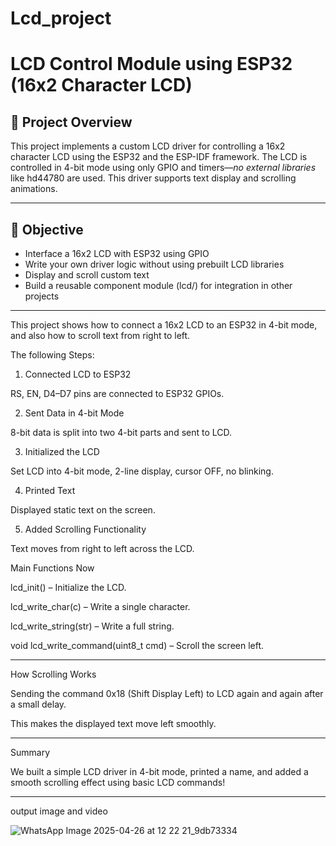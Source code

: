# Lcd_project
# LCD Control Module using ESP32 (16x2 Character LCD)

## 📘 Project Overview

This project implements a custom LCD driver for controlling a 16x2 character LCD using the ESP32 and the ESP-IDF framework. The LCD is controlled in 4-bit mode using only GPIO and timers—*no external libraries* like hd44780 are used. This driver supports text display and scrolling animations.

---

## 🎯 Objective

- Interface a 16x2 LCD with ESP32 using GPIO
- Write your own driver logic without using prebuilt LCD libraries
- Display and scroll custom text
- Build a reusable component module (lcd/) for integration in other projects

---

This project shows how to connect a 16x2 LCD to an ESP32 in 4-bit mode, and also how to scroll text from right to left.

The following Steps: 

1. Connected LCD to ESP32

RS, EN, D4–D7 pins are connected to ESP32 GPIOs.

2. Sent Data in 4-bit Mode

8-bit data is split into two 4-bit parts and sent to LCD.

3. Initialized the LCD

Set LCD into 4-bit mode, 2-line display, cursor OFF, no blinking.

4. Printed Text

Displayed static text on the screen.

5. Added Scrolling Functionality

Text moves from right to left across the LCD.

Main Functions Now

lcd_init() – Initialize the LCD.

lcd_write_char(c) – Write a single character.

lcd_write_string(str) – Write a full string.

void lcd_write_command(uint8_t cmd) – Scroll the screen left.

---

How Scrolling Works

Sending the command 0x18 (Shift Display Left) to LCD again and again after a small delay.


This makes the displayed text move left smoothly.

---

Summary

We built a simple LCD driver in 4-bit mode, printed a name, and added a smooth scrolling effect using basic LCD commands!

---

output image and video

![WhatsApp Image 2025-04-26 at 12 22 21_9db73334](https://github.com/user-attachments/assets/4ce3db16-bde3-4228-96f8-7b14ebc62e19)
